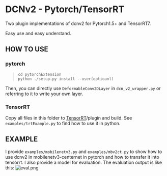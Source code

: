 # DCNv2 - Pytorch/TensorRT

Two plugin implementations of dcnv2 for Pytorch1.5+ and TensorRT7.

Easy use and easy understand.

## HOW TO USE

### pytorch

>`cd pytorchExtension`  
>`python ./setup.py install --user(optioanl)`  

Then, you can directly use `DeformableConv2DLayer` in `dcn_v2_wrapper.py` or referring to it to write your own layer.

### TensorRT

Copy all files in this folder to [TensorRT](https://github.com/NVIDIA/TensorRT)/plugin and build.
See `examples/trtExample.py` to find how to use it in python.

## EXAMPLE

I provide `examples/mobilenetv3.py` and `examples/mbv2ct.py` to show how to use dcnv2 in mobilenetv3-centernet in pytorch and how to transfer it into tensorrt.
I also provide a model for evaluation.
The evaluation output is like this:
![eval.png](eval.png)